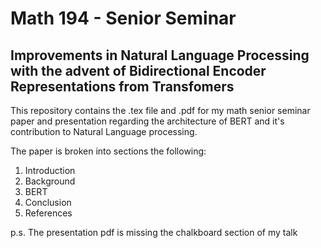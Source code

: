 # Math 194 - Senior Seminar
## Improvements in Natural Language Processing with the advent of Bidirectional Encoder Representations from Transfomers

This repository contains the .tex file and .pdf for my math senior seminar paper and presentation regarding the architecture of BERT and it's contribution to Natural Language processing.

The paper is broken into sections the following:
1. Introduction
2. Background
3. BERT
4. Conclusion
5. References

p.s. The presentation pdf is missing the chalkboard section of my talk
